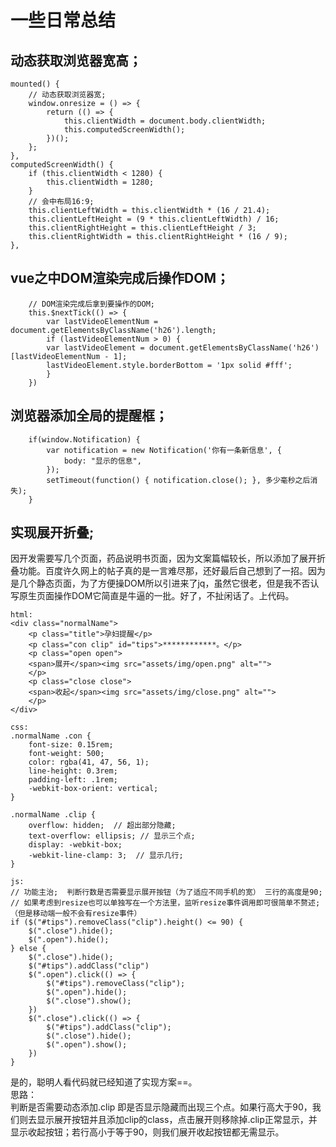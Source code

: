 # 一些日常总结
## 动态获取浏览器宽高；
```
mounted() {
	// 动态获取浏览器宽;
	window.onresize = () => {
		return (() => {
			this.clientWidth = document.body.clientWidth;
			this.computedScreenWidth();
		})();
	};
},
computedScreenWidth() {
	if (this.clientWidth < 1280) {
		this.clientWidth = 1280;
	}
	// 会中布局16:9;
	this.clientLeftWidth = this.clientWidth * (16 / 21.4);
	this.clientLeftHeight = (9 * this.clientLeftWidth) / 16;
	this.clientRightHeight = this.clientLeftHeight / 3;
	this.clientRightWidth = this.clientRightHeight * (16 / 9);
},
```

## vue之中DOM渲染完成后操作DOM；
```
	// DOM渲染完成后拿到要操作的DOM;
	this.$nextTick(() => {
		var lastVideoElementNum = document.getElementsByClassName('h26').length;
		if (lastVideoElementNum > 0) {
		var lastVideoElement = document.getElementsByClassName('h26')[lastVideoElementNum - 1];
		lastVideoElement.style.borderBottom = '1px solid #fff';
		}
	})
```

## 浏览器添加全局的提醒框；
```
	if(window.Notification) {
		var notification = new Notification('你有一条新信息', {
			body: "显示的信息",
		});
		setTimeout(function() { notification.close(); }, 多少毫秒之后消失);
	}
```

## 实现展开折叠;

因开发需要写几个页面，药品说明书页面，因为文案篇幅较长，所以添加了展开折叠功能。百度许久网上的帖子真的是一言难尽那，还好最后自己想到了一招。因为是几个静态页面，为了方便操DOM所以引进来了jq，虽然它很老，但是我不否认写原生页面操作DOM它简直是牛逼的一批。好了，不扯闲话了。上代码。  
```
html: 
<div class="normalName">
	<p class="title">孕妇提醒</p>
	<p class="con clip" id="tips">************。</p>
	<p class="open open">
	<span>展开</span><img src="assets/img/open.png" alt="">
	</p>
	<p class="close close">
	<span>收起</span><img src="assets/img/close.png" alt="">
	</p>
</div>

css: 
.normalName .con {
    font-size: 0.15rem;
    font-weight: 500;
    color: rgba(41, 47, 56, 1);
    line-height: 0.3rem;
    padding-left: .1rem;
    -webkit-box-orient: vertical;
}

.normalName .clip {
    overflow: hidden;  // 超出部分隐藏;
    text-overflow: ellipsis; // 显示三个点;
    display: -webkit-box;
    -webkit-line-clamp: 3;  // 显示几行;
}

js: 
// 功能主治;  判断行数是否需要显示展开按钮（为了适应不同手机的宽） 三行的高度是90;
// 如果考虑到resize也可以单独写在一个方法里，监听resize事件调用即可很简单不赘述;（但是移动端一般不会有resize事件）
if ($("#tips").removeClass("clip").height() <= 90) {
	$(".close").hide();
	$(".open").hide();
} else {
	$(".close").hide();
	$("#tips").addClass("clip")
	$(".open").click(() => {
		$("#tips").removeClass("clip");
		$(".open").hide();
		$(".close").show();
	})
	$(".close").click(() => {
		$("#tips").addClass("clip");
		$(".close").hide();
		$(".open").show();
	})
}

```
是的，聪明人看代码就已经知道了实现方案==。  
思路：  
判断是否需要动态添加.clip 即是否显示隐藏而出现三个点。如果行高大于90，我们则去显示展开按钮并且添加clip的class，点击展开则移除掉.clip正常显示，并显示收起按钮；若行高小于等于90，则我们展开收起按钮都无需显示。
